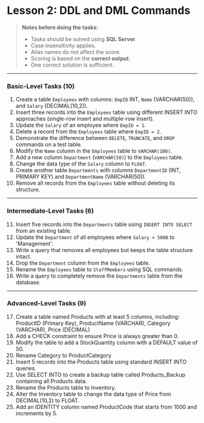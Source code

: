 # Lesson 2: DDL and DML Commands

> **Notes before doing the tasks:**
> - Tasks should be solved using **SQL Server**.
> - Case insensitivity applies.
> - Alias names do not affect the score.
> - Scoring is based on the **correct output**.
> - One correct solution is sufficient.

---

### **Basic-Level Tasks (10)**  
1. Create a table `Employees` with columns: `EmpID` INT, `Name` (VARCHAR(50)), and `Salary` (DECIMAL(10,2)).  
2. Insert three records into the `Employees` table using different INSERT INTO approaches (single-row insert and multiple-row insert).  
3. Update the `Salary` of an employee where `EmpID = 1`.  
4. Delete a record from the `Employees` table where `EmpID = 2`.  
5. Demonstrate the difference between `DELETE`, `TRUNCATE`, and `DROP` commands on a test table.  
6. Modify the `Name` column in the `Employees` table to `VARCHAR(100)`.  
7. Add a new column `Department` (`VARCHAR(50)`) to the `Employees` table.  
8. Change the data type of the `Salary` column to `FLOAT`.  
9. Create another table `Departments` with columns `DepartmentID` (INT, PRIMARY KEY) and `DepartmentName` (VARCHAR(50)).  
10. Remove all records from the `Employees` table without deleting its structure.  

---

### **Intermediate-Level Tasks (6)**  
11. Insert five records into the `Departments` table using `INSERT INTO SELECT` from an existing table.  
12. Update the `Department` of all employees where `Salary > 5000` to 'Management'.  
13. Write a query that removes all employees but keeps the table structure intact.   
14. Drop the `Department` column from the `Employees` table.   
15. Rename the `Employees` table to `StaffMembers` using SQL commands.  
16. Write a query to completely remove the `Departments` table from the database.  

---

### **Advanced-Level Tasks (9)**        
17. Create a table named Products with at least 5 columns, including: ProductID (Primary Key), ProductName (VARCHAR), Category (VARCHAR), Price (DECIMAL)
18. Add a CHECK constraint to ensure Price is always greater than 0.
19. Modify the table to add a StockQuantity column with a DEFAULT value of 50.
20. Rename Category to ProductCategory
21. Insert 5 records into the Products table using standard INSERT INTO queries.
22. Use SELECT INTO to create a backup table called Products_Backup containing all Products data.
23. Rename the Products table to Inventory.
24. Alter the Inventory table to change the data type of Price from DECIMAL(10,2) to FLOAT.
25. Add an IDENTITY column named ProductCode that starts from 1000 and increments by 5.
